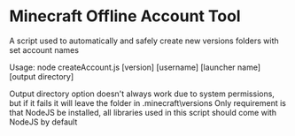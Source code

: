 # Minecraft Offline Account Tool

A script used to automatically and safely create new versions folders with set account names

Usage: node createAccount.js [version] [username] [launcher name] [output directory]

Output directory option doesn't always work due to system permissions, but if it fails it will leave the folder in .minecraft\versions
Only requirement is that NodeJS be installed, all libraries used in this script should come with NodeJS by default
